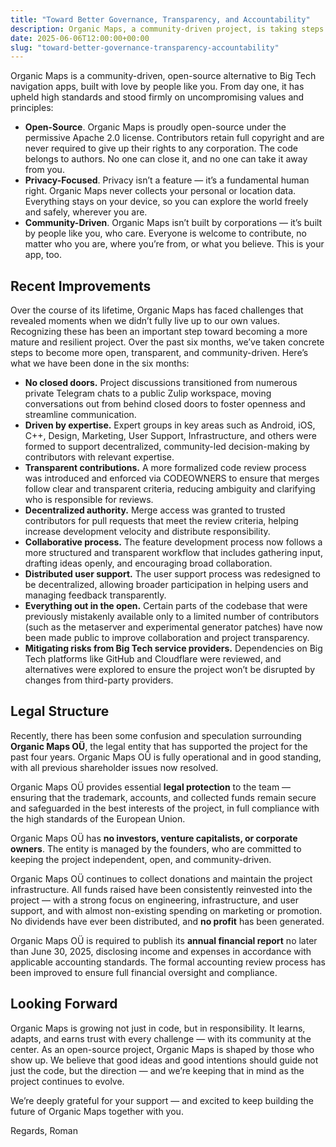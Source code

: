 ```yaml
---
title: "Toward Better Governance, Transparency, and Accountability"
description: Organic Maps, a community-driven project, is taking steps towards better governance, transparency, and accountability.
date: 2025-06-06T12:00:00+00:00
slug: "toward-better-governance-transparency-accountability"
---
```


Organic Maps is a community-driven, open-source alternative to Big Tech navigation apps, built with love by people like you. From day one, it has upheld high standards and stood firmly on uncompromising values and principles:

- **Open-Source**. Organic Maps is proudly open-source under the permissive Apache 2.0 license. Contributors retain full copyright and are never required to give up their rights to any corporation. The code belongs to authors. No one can close it, and no one can take it away from you.
- **Privacy-Focused**. Privacy isn’t a feature — it’s a fundamental human right. Organic Maps never collects your personal or location data. Everything stays on your device, so you can explore the world freely and safely, wherever you are.
- **Community-Driven**. Organic Maps isn’t built by corporations — it’s built by people like you, who care. Everyone is welcome to contribute, no matter who you are, where you’re from, or what you believe. This is your app, too.

## Recent Improvements

Over the course of its lifetime, Organic Maps has faced challenges that revealed moments when we didn’t fully live up to our own values. Recognizing these has been an important step toward becoming a more mature and resilient project. Over the past six months, we’ve taken concrete steps to become more open, transparent, and community-driven. Here’s what we have been done in the six months:

- **No closed doors.**
  Project discussions transitioned from numerous private Telegram chats to a public Zulip workspace, moving conversations out from behind closed doors to foster openness and streamline communication.
- **Driven by expertise.**
  Expert groups in key areas such as Android, iOS, C++, Design, Marketing, User Support, Infrastructure, and others were formed to support decentralized, community-led decision-making by contributors with relevant expertise.
- **Transparent contributions.**
  A more formalized code review process was introduced and enforced via CODEOWNERS to ensure that merges follow clear and transparent criteria, reducing ambiguity and clarifying who is responsible for reviews.
- **Decentralized authority.**
  Merge access was granted to trusted contributors for pull requests that meet the review criteria, helping increase development velocity and distribute responsibility.
- **Collaborative process.**
  The feature development process now follows a more structured and transparent workflow that includes gathering input, drafting ideas openly, and encouraging broad collaboration.
- **Distributed user support.**
  The user support process was redesigned to be decentralized, allowing broader participation in helping users and managing feedback transparently.
- **Everything out in the open.**
  Certain parts of the codebase that were previously mistakenly available only to a limited number of contributors (such as the metaserver and experimental generator patches) have now been made public to improve collaboration and project transparency.
- **Mitigating risks from Big Tech service providers.**
  Dependencies on Big Tech platforms like GitHub and Cloudflare were reviewed, and alternatives were explored to ensure the project won’t be disrupted by changes from third-party providers.

## Legal Structure

Recently, there has been some confusion and speculation surrounding **Organic Maps OÜ**, the legal entity that has supported the project for the past four years. Organic Maps OÜ is fully operational and in good standing, with all previous shareholder issues now resolved.

Organic Maps OÜ provides essential **legal protection** to the team — ensuring that the trademark, accounts, and collected funds remain secure and safeguarded in the best interests of the project, in full compliance with the high standards of the European Union.

Organic Maps OÜ has **no investors, venture capitalists, or corporate owners**. The entity is managed by the founders, who are committed to keeping the project independent, open, and community-driven.

Organic Maps OÜ continues to collect donations and maintain the project infrastructure. All funds raised have been consistently reinvested into the project — with a strong focus on engineering, infrastructure, and user support, and with almost non-existing spending on marketing or promotion. No dividends have ever been distributed, and **no profit** has been generated.

Organic Maps OÜ is required to publish its **annual financial report** no later than June 30, 2025, disclosing income and expenses in accordance with applicable accounting standards. The formal accounting review process has been improved to ensure full financial oversight and compliance.

## Looking Forward

Organic Maps is growing not just in code, but in responsibility. It learns, adapts, and earns trust with every challenge — with its community at the center. As an open-source project, Organic Maps is shaped by those who show up. We believe that good ideas and good intentions should guide not just the code, but the direction — and we’re keeping that in mind as the project continues to evolve.

We’re deeply grateful for your support — and excited to keep building the future of Organic Maps together with you.

Regards, Roman
